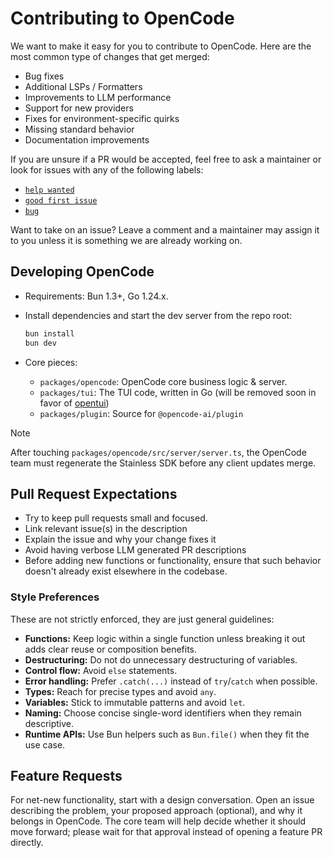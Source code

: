 # Contributing to OpenCode

We want to make it easy for you to contribute to OpenCode. Here are the most common type of changes that get merged:

- Bug fixes
- Additional LSPs / Formatters
- Improvements to LLM performance
- Support for new providers
- Fixes for environment-specific quirks
- Missing standard behavior
- Documentation improvements

If you are unsure if a PR would be accepted, feel free to ask a maintainer or look for issues with any of the following labels:

- [`help wanted`](https://github.com/sst/opencode/issues?q=is%3Aissue%20state%3Aopen%20label%3Ahelp-wanted)
- [`good first issue`](https://github.com/sst/opencode/issues?q=is%3Aissue%20state%3Aopen%20label%3A%22good%20first%20issue%22)
- [`bug`](https://github.com/sst/opencode/issues?q=is%3Aissue%20state%3Aopen%20label%3Abug)

Want to take on an issue? Leave a comment and a maintainer may assign it to you unless it is something we are already working on.

## Developing OpenCode

- Requirements: Bun 1.3+, Go 1.24.x.
- Install dependencies and start the dev server from the repo root:

  ```bash
  bun install
  bun dev
  ```

- Core pieces:
  - `packages/opencode`: OpenCode core business logic & server.
  - `packages/tui`: The TUI code, written in Go (will be removed soon in favor of [opentui](https://github.com/sst/opentui))
  - `packages/plugin`: Source for `@opencode-ai/plugin`

> [!NOTE]
> After touching `packages/opencode/src/server/server.ts`, the OpenCode team must regenerate the Stainless SDK before any client updates merge.

## Pull Request Expectations

- Try to keep pull requests small and focused.
- Link relevant issue(s) in the description
- Explain the issue and why your change fixes it
- Avoid having verbose LLM generated PR descriptions
- Before adding new functions or functionality, ensure that such behavior doesn't already exist elsewhere in the codebase.

### Style Preferences

These are not strictly enforced, they are just general guidelines:

- **Functions:** Keep logic within a single function unless breaking it out adds clear reuse or composition benefits.
- **Destructuring:** Do not do unnecessary destructuring of variables.
- **Control flow:** Avoid `else` statements.
- **Error handling:** Prefer `.catch(...)` instead of `try`/`catch` when possible.
- **Types:** Reach for precise types and avoid `any`.
- **Variables:** Stick to immutable patterns and avoid `let`.
- **Naming:** Choose concise single-word identifiers when they remain descriptive.
- **Runtime APIs:** Use Bun helpers such as `Bun.file()` when they fit the use case.

## Feature Requests

For net-new functionality, start with a design conversation. Open an issue describing the problem, your proposed approach (optional), and why it belongs in OpenCode. The core team will help decide whether it should move forward; please wait for that approval instead of opening a feature PR directly.

